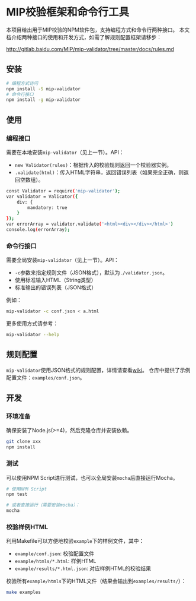 # MIP校验框架和命令行工具

本项目给出用于MIP校验的NPM软件包，支持编程方式和命令行两种接口。
本文档介绍两种接口的使用和开发方式，如需了解规则配置框架请移步：

<http://gitlab.baidu.com/MIP/mip-validator/tree/master/docs/rules.md>

## 安装

```bash
# 编程方式访问
npm install -S mip-validator
# 命令行接口
npm install -g mip-validator
```

## 使用

### 编程接口

需要在本地安装`mip-validator`（见上一节）。API：

* `new Validator(rules)`：根据传入的校验规则返回一个校验器实例。
* `.validate(html)`：传入HTML字符串，返回错误列表（如果完全正确，则返回空数组）。

```bash
const Validator = require('mip-validator');
var validator = Valicator({
    div: {
        mandatory: true
    }
});
var errorArray = validator.validate('<html><div></div></html>')
console.log(errorArray);
```

### 命令行接口

需要全局安装`mip-validator`（见上一节）。API：

* `-c`参数来指定规则文件（JSON格式），默认为`./validator.json`。
* 使用标准输入HTML（String类型）
* 标准输出的错误列表（JSON格式）

例如：

```bash
mip-validator -c conf.json < a.html
```

更多使用方式请参考：

```bash
mip-validator --help
```

## 规则配置

`mip-validator`使用JSON格式的规则配置，详情请查看[wiki][wiki]。
仓库中提供了示例配置文件：`examples/conf.json`。

## 开发

### 环境准备

确保安装了Node.js(>=4)，然后克隆仓库并安装依赖。

```bash
git clone xxx
npm install
```

### 测试

可以使用NPM Script进行测试，也可以全局安装`mocha`后直接运行Mocha。

```bash
# 使用NPM Script
npm test

# 或者直接运行（需要安装mocha）：
mocha
```

### 校验样例HTML

利用Makefile可以方便地校验`example`下的样例文件，其中：

* `example/conf.json`: 校验配置文件
* `example/htmls/*.html`: 样例HTML
* `example/results/*.html.json`: 对应样例HTML的校验结果

校验所有`example/htmls`下的HTML文件（结果会输出到`examples/results/`）：

```bash
make examples
```

[wiki]: http://gitlab.baidu.com/MIP/mip-validator/wikis/rules
